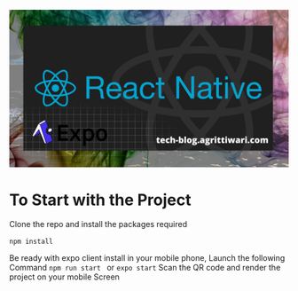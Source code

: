 ![Reactnative with Expo](/images/readme.png  "follow @agrit_tiwari on twitter")


# To Start with the Project
Clone the repo and install the packages required

``` 
npm install 
```
Be ready with expo client install in your mobile phone, Launch the following Command
`npm run start `
or
`expo start`
Scan the QR code and render the project on your mobile Screen